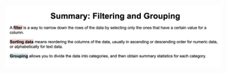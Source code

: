 <!-- Copyright (C)  Google, Runestone Interactive LLC
  This work is licensed under the Creative Commons Attribution-ShareAlike 4.0
  International License. To view a copy of this license, visit
  http://creativecommons.org/licenses/by-sa/4.0/. -->

<!-- All summaries can be found at shorturl.at/mrLNV -->

![Graphic depicting a summary of key vocabulary from this section](figures/summary.png)
